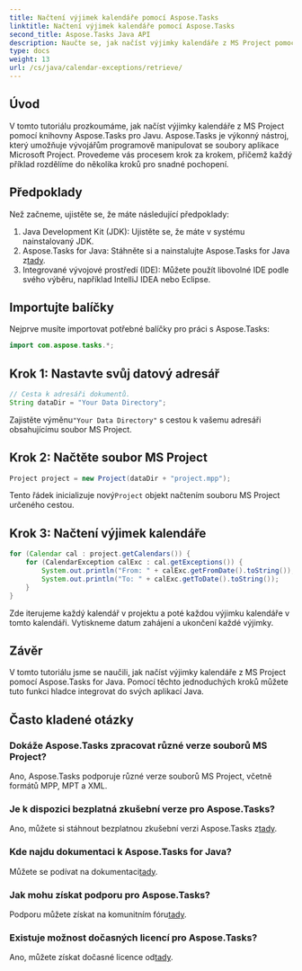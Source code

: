 ```yaml
---
title: Načtení výjimek kalendáře pomocí Aspose.Tasks
linktitle: Načtení výjimek kalendáře pomocí Aspose.Tasks
second_title: Aspose.Tasks Java API
description: Naučte se, jak načíst výjimky kalendáře z MS Project pomocí Aspose.Tasks for Java. Výukový program krok za krokem pro bezproblémovou integraci.
type: docs
weight: 13
url: /cs/java/calendar-exceptions/retrieve/
---
```

## Úvod
V tomto tutoriálu prozkoumáme, jak načíst výjimky kalendáře z MS Project pomocí knihovny Aspose.Tasks pro Javu. Aspose.Tasks je výkonný nástroj, který umožňuje vývojářům programově manipulovat se soubory aplikace Microsoft Project. Provedeme vás procesem krok za krokem, přičemž každý příklad rozdělíme do několika kroků pro snadné pochopení.
## Předpoklady
Než začneme, ujistěte se, že máte následující předpoklady:
1. Java Development Kit (JDK): Ujistěte se, že máte v systému nainstalovaný JDK.
2.  Aspose.Tasks for Java: Stáhněte si a nainstalujte Aspose.Tasks for Java z[tady](https://releases.aspose.com/tasks/java/).
3. Integrované vývojové prostředí (IDE): Můžete použít libovolné IDE podle svého výběru, například IntelliJ IDEA nebo Eclipse.

## Importujte balíčky
Nejprve musíte importovat potřebné balíčky pro práci s Aspose.Tasks:
```java
import com.aspose.tasks.*;
```
## Krok 1: Nastavte svůj datový adresář
```java
// Cesta k adresáři dokumentů.
String dataDir = "Your Data Directory";
```
 Zajistěte výměnu`"Your Data Directory"` s cestou k vašemu adresáři obsahujícímu soubor MS Project.
## Krok 2: Načtěte soubor MS Project
```java
Project project = new Project(dataDir + "project.mpp");
```
 Tento řádek inicializuje nový`Project` objekt načtením souboru MS Project určeného cestou.
## Krok 3: Načtení výjimek kalendáře
```java
for (Calendar cal : project.getCalendars()) {
    for (CalendarException calExc : cal.getExceptions()) {
        System.out.println("From: " + calExc.getFromDate().toString());
        System.out.println("To: " + calExc.getToDate().toString());
    }
}
```
Zde iterujeme každý kalendář v projektu a poté každou výjimku kalendáře v tomto kalendáři. Vytiskneme datum zahájení a ukončení každé výjimky.

## Závěr
V tomto tutoriálu jsme se naučili, jak načíst výjimky kalendáře z MS Project pomocí Aspose.Tasks for Java. Pomocí těchto jednoduchých kroků můžete tuto funkci hladce integrovat do svých aplikací Java.
## Často kladené otázky
### Dokáže Aspose.Tasks zpracovat různé verze souborů MS Project?
Ano, Aspose.Tasks podporuje různé verze souborů MS Project, včetně formátů MPP, MPT a XML.
### Je k dispozici bezplatná zkušební verze pro Aspose.Tasks?
 Ano, můžete si stáhnout bezplatnou zkušební verzi Aspose.Tasks z[tady](https://releases.aspose.com/).
### Kde najdu dokumentaci k Aspose.Tasks for Java?
 Můžete se podívat na dokumentaci[tady](https://reference.aspose.com/tasks/java/).
### Jak mohu získat podporu pro Aspose.Tasks?
 Podporu můžete získat na komunitním fóru[tady](https://forum.aspose.com/c/tasks/15).
### Existuje možnost dočasných licencí pro Aspose.Tasks?
 Ano, můžete získat dočasné licence od[tady](https://purchase.aspose.com/temporary-license/).